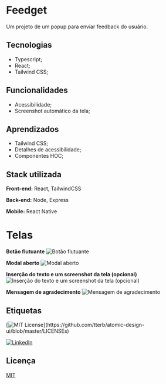 # Feedget

Um projeto de um popup para enviar feedback do usuário.

## Tecnologias

- Typescript;
- React;
- Tailwind CSS;

## Funcionalidades

- Acessibilidade;
- Screenshot automático da tela;

## Aprendizados

- Tailwind CSS;
- Detalhes de acessibilidade;
- Componentes HOC;

## Stack utilizada

**Front-end:** React, TailwindCSS

**Back-end:** Node, Express

**Mobile:** React Native

# Telas

**Botão flutuante**
![Botão flutuante](https://s3.sa-east-1.amazonaws.com/jmayconhs.repos/nlw_return/botao_flutuante.PNG)

**Modal aberto**
![Modal aberto](https://s3.sa-east-1.amazonaws.com/jmayconhs.repos/nlw_return/modal_aberto.PNG)

**Inserção do texto e um screenshot da tela (opcional)**
![Inserção do texto e um screenshot da tela (opcional)](https://s3.sa-east-1.amazonaws.com/jmayconhs.repos/nlw_return/modal_conteudo.PNG)

**Mensagem de agradecimento**
![Mensagem de agradecimento](https://s3.sa-east-1.amazonaws.com/jmayconhs.repos/nlw_return/modal_sucesso.PNG)

## Etiquetas

[![MIT License](https://img.shields.io/apm/l/atomic-design-ui.svg?)](https://github.com/tterb/atomic-design-ui/blob/master/LICENSEs)

[![LinkedIn](https://img.shields.io/static/v1?label=Visite%20meu&message=LinkedIn&color=blue)](https://www.linkedin.com/in/josé-maycon-19a217190/)

## Licença

[MIT](https://choosealicense.com/licenses/mit/)
